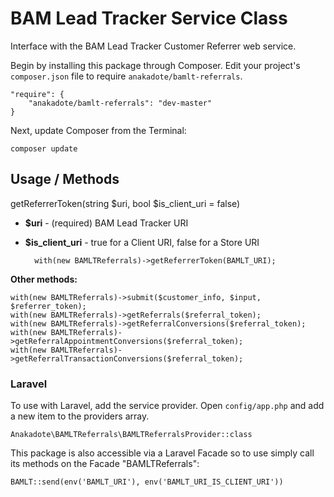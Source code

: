 # BAM Lead Tracker Service Class

Interface with the BAM Lead Tracker Customer Referrer web service.

Begin by installing this package through Composer. Edit your project's `composer.json` file to require `anakadote/bamlt-referrals`.

	"require": {
		"anakadote/bamlt-referrals": "dev-master"
	}

Next, update Composer from the Terminal:

    composer update


## Usage / Methods

getReferrerToken(string $uri, bool $is_client_uri = false)

- **$uri**  - (required) BAM Lead Tracker URI
- **$is_client_uri**  - true for a Client URI, false for a Store URI

        with(new BAMLTReferrals)->getReferrerToken(BAMLT_URI);

    
**Other methods:**

    with(new BAMLTReferrals)->submit($customer_info, $input, $referrer_token);
    with(new BAMLTReferrals)->getReferrals($referral_token);
    with(new BAMLTReferrals)->getReferralConversions($referral_token);
    with(new BAMLTReferrals)->getReferralAppointmentConversions($referral_token);
    with(new BAMLTReferrals)->getReferralTransactionConversions($referral_token);



### Laravel

To use with Laravel, add the service provider. Open `config/app.php` and add a new item to the providers array.

    Anakadote\BAMLTReferrals\BAMLTReferralsProvider::class

This package is also accessible via a Laravel Facade so to use simply call its methods on the Facade "BAMLTReferrals":  

    BAMLT::send(env('BAMLT_URI'), env('BAMLT_URI_IS_CLIENT_URI'))
